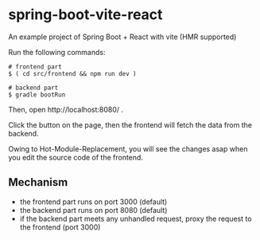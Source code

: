# spring-boot-vite-react

An example project of Spring Boot + React with vite (HMR supported)

Run the following commands:

```
# frontend part
$ ( cd src/frontend && npm run dev )

# backend part
$ gradle bootRun
```

Then, open http://localhost:8080/ .

Click the button on the page, then the frontend will fetch the data from the backend.

Owing to Hot-Module-Replacement, you will see the changes asap when you edit the source code of the frontend.

## Mechanism

* the frontend part runs on port 3000 (default)
* the backend part runs on port 8080 (default)
* if the backend part meets any unhandled request, proxy the request to the frontend (port 3000)
